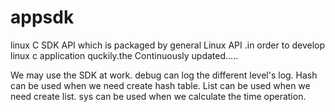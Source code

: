 # appsdk

linux C SDK API which is packaged by general Linux API .in order to develop linux c application quckily.the Continuously updated.....

We may use the SDK at work.
debug  can log the different level's log.
Hash can be used when we need create hash table.
List can be used when we need create list.
sys can be used when we calculate the time operation.
